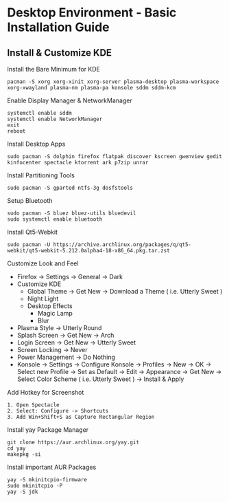# Desktop Environment - Basic Installation Guide

## Install & Customize KDE

Install the Bare Minimum for KDE

    pacman -S xorg xorg-xinit xorg-server plasma-desktop plasma-workspace xorg-xwayland plasma-nm plasma-pa konsole sddm sddm-kcm 
  
Enable Display Manager & NetworkManager

    systemctl enable sddm
    systemctl enable NetworkManager
    exit
    reboot

Install Desktop Apps

    sudo pacman -S dolphin firefox flatpak discover kscreen gwenview gedit kinfocenter spectacle ktorrent ark p7zip unrar

Install Partitioning Tools

    sudo pacman -S gparted ntfs-3g dosfstools  
  
Setup Bluetooth

    sudo pacman -S bluez bluez-utils bluedevil
    sudo systemctl enable bluetooth

Install Qt5-Webkit

    sudo pacman -U https://archive.archlinux.org/packages/q/qt5-webkit/qt5-webkit-5.212.0alpha4-18-x86_64.pkg.tar.zst

Customize Look and Feel

- Firefox -> Settings -> General -> Dark
- Customize KDE
    - Global Theme -> Get New -> Download a Theme ( i.e. Utterly Sweet )
    - Night Light
    - Desktop Effects
        - Magic Lamp
        - Blur
- Plasma Style -> Utterly Round
- Splash Screen -> Get New -> Arch
- Login Screen -> Get New -> Utterly Sweet
- Screen Locking -> Never
- Power Management -> Do Nothing
- Konsole -> Settings -> Configure Konsole -> Profiles -> New -> OK -> Select new Profile -> Set as Default -> Edit -> Appearance -> Get New -> Select Color Scheme ( i.e. Utterly Sweet ) -> Install & Apply 

Add Hotkey for Screenshot

    1. Open Spectacle
    2. Select: Configure -> Shortcuts
    3. Add Win+Shift+S as Capture Rectangular Region

Install yay Package Manager

    git clone https://aur.archlinux.org/yay.git
    cd yay
    makepkg -si

Install important AUR Packages

    yay -S mkinitcpio-firmware
    sudo mkinitcpio -P
    yay -S jdk
